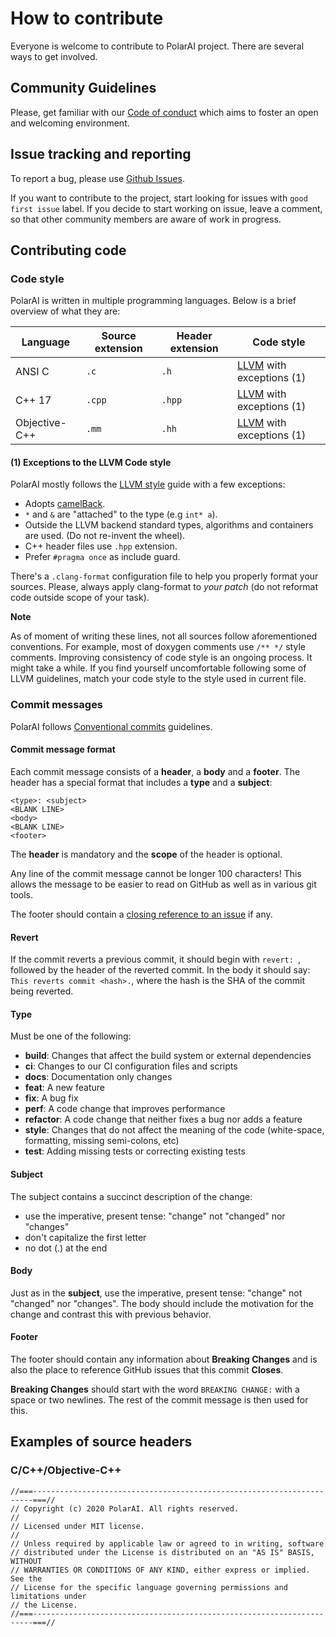 # How to contribute

Everyone is welcome to contribute to PolarAI project. There are several ways to 
get involved.

## Community Guidelines

Please, get familiar with our [Code of conduct](CODE_OF_CONDUCT.md) which aims
to foster an open and welcoming environment.

## Issue tracking and reporting

To report a bug, please use [Github Issues](https://github.com/PolarAI/polarai-framework/issues).

If you want to contribute to the project, start looking for issues with 
`good first issue` label. If you decide to start working on issue, leave a 
comment, so that other community members are aware of work in progress.

## Contributing code

### Code style

PolarAI is written in multiple programming languages. Below is a brief overview
of what they are:

| Language      | Source extension | Header extension | Code style                 |
|---------------|------------------|------------------|----------------------------|
| ANSI C        | `.c`             | `.h`             | [LLVM] with exceptions (1) |
| C++ 17        | `.cpp`           | `.hpp`           | [LLVM] with exceptions (1) |
| Objective-C++ | `.mm`            | `.hh`            | [LLVM] with exceptions (1) |

#### (1) Exceptions to the LLVM Code style

PolarAI mostly follows the [LLVM style](https://llvm.org/docs/CodingStandards.html) 
guide with a few exceptions:

* Adopts [camelBack](https://llvm.org/docs/Proposals/VariableNames.html).
* `*` and `&` are "attached" to the type (e.g `int* a`).
* Outside the LLVM backend standard types, algorithms and containers are used. 
  (Do not re-invent the wheel).
* C++ header files use `.hpp` extension.
* Prefer `#pragma once` as include guard.

There's a `.clang-format` configuration file to help you properly format your sources.
Please, always apply clang-format to *your patch* (do not reformat code outside scope of
your task).

**Note**

As of moment of writing these lines, not all sources follow aforementioned conventions.
For example, most of doxygen comments use `/** */` style comments. Improving consistency 
of code style is an ongoing process. It might take a while. If you find yourself uncomfortable
following some of LLVM guidelines, match your code style to the style used in current file.

### Commit messages

PolarAI follows [Conventional commits](https://www.conventionalcommits.org/) 
guidelines.

#### Commit message format

Each commit message consists of a **header**, a **body** and a **footer**. 
The header has a special format that includes a **type** and a **subject**:

```
<type>: <subject>
<BLANK LINE>
<body>
<BLANK LINE>
<footer>
```

The **header** is mandatory and the **scope** of the header is optional.

Any line of the commit message cannot be longer 100 characters! This allows the 
message to be easier to read on GitHub as well as in various git tools.

The footer should contain a [closing reference to an issue](https://help.github.com/articles/closing-issues-via-commit-messages/) if any.

#### Revert

If the commit reverts a previous commit, it should begin with `revert: `, 
followed by the header of the reverted commit. In the body it should say: 
`This reverts commit <hash>.`, where the hash is the SHA of the  commit being 
reverted.

#### Type

Must be one of the following:

* **build**: Changes that affect the build system or external dependencies
* **ci**: Changes to our CI configuration files and scripts
* **docs**: Documentation only changes
* **feat**: A new feature
* **fix**: A bug fix
* **perf**: A code change that improves performance
* **refactor**: A code change that neither fixes a bug nor adds a feature
* **style**: Changes that do not affect the meaning of the code (white-space, 
  formatting, missing semi-colons, etc)
* **test**: Adding missing tests or correcting existing tests

#### Subject

The subject contains a succinct description of the change:

* use the imperative, present tense: "change" not "changed" nor "changes"
* don't capitalize the first letter
* no dot (.) at the end

#### Body

Just as in the **subject**, use the imperative, present tense: "change" not "changed" nor "changes".
The body should include the motivation for the change and contrast this with previous behavior.

#### Footer

The footer should contain any information about **Breaking Changes** and is also the place to
reference GitHub issues that this commit **Closes**.

**Breaking Changes** should start with the word `BREAKING CHANGE:` with a space or two newlines. The rest of the commit message is then used for this.

## Examples of source headers

### C/C++/Objective-C++
```
//===----------------------------------------------------------------------===//
// Copyright (c) 2020 PolarAI. All rights reserved.
//
// Licensed under MIT license.
//
// Unless required by applicable law or agreed to in writing, software
// distributed under the License is distributed on an "AS IS" BASIS, WITHOUT
// WARRANTIES OR CONDITIONS OF ANY KIND, either express or implied. See the
// License for the specific language governing permissions and limitations under
// the License.
//===----------------------------------------------------------------------===//
```

[LLVM]: https://llvm.org/docs/CodingStandards.html
